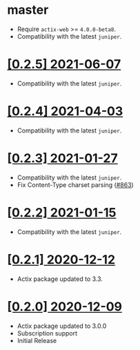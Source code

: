 # master

- Require `actix-web` >= `4.0.0-beta8`.
- Compatibility with the latest `juniper`.

# [[0.2.5] 2021-06-07](https://github.com/graphql-rust/juniper/releases/tag/juniper_actix-0.2.5)

- Compatibility with the latest `juniper`.

# [[0.2.4] 2021-04-03](https://github.com/graphql-rust/juniper/releases/tag/juniper_actix-0.2.4)

- Compatibility with the latest `juniper`.

# [[0.2.3] 2021-01-27](https://github.com/graphql-rust/juniper/releases/tag/juniper_actix-0.2.3)

- Compatibility with the latest `juniper`.
- Fix Content-Type charset parsing ([#863](https://github.com/graphql-rust/juniper/pull/863))

# [[0.2.2] 2021-01-15](https://github.com/graphql-rust/juniper/releases/tag/juniper_actix-0.2.2)

- Compatibility with the latest `juniper`.

# [[0.2.1] 2020-12-12](https://github.com/graphql-rust/juniper/releases/tag/juniper_actix-0.2.1)

- Actix package updated to 3.3.

# [[0.2.0] 2020-12-09](https://github.com/graphql-rust/juniper/releases/tag/juniper_actix-0.2.0)
- Actix package updated to 3.0.0
- Subscription support
- Initial Release
